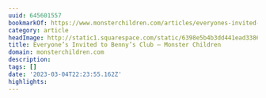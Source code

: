 ```yaml
---
uuid: 645601557
bookmarkOf: https://www.monsterchildren.com/articles/everyones-invited-to-bennys-club
category: article
headImage: http://static1.squarespace.com/static/6398e5b4b3dd441ead33860a/t/63f59ef56393d20b1f49a0a1/1677041415175/Screen+Shot+2023-02-22+at+3.49.43+pm.png?format=1500w
title: Everyone’s Invited to Benny’s Club — Monster Children
domain: monsterchildren.com
description:
tags: []
date: '2023-03-04T22:23:55.162Z'
highlights:
---
```



